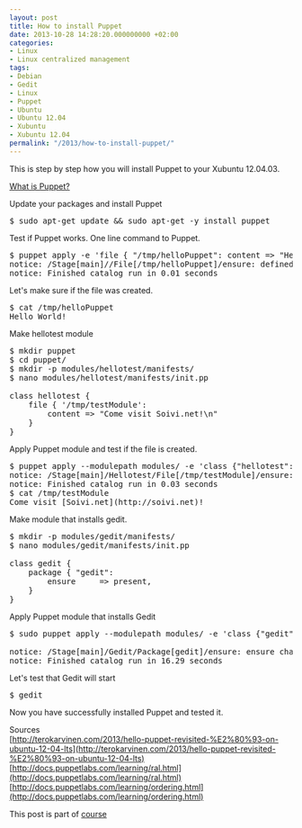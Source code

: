 ```yaml
---
layout: post
title: How to install Puppet
date: 2013-10-28 14:28:20.000000000 +02:00
categories:
- Linux
- Linux centralized management
tags:
- Debian
- Gedit
- Linux
- Puppet
- Ubuntu
- Ubuntu 12.04
- Xubuntu
- Xubuntu 12.04
permalink: "/2013/how-to-install-puppet/"
---
```

This is step by step how you will install Puppet to your Xubuntu 12.04.03.

[What is Puppet?](http://puppetlabs.com/)

Update your packages and install Puppet

<pre>$ sudo apt-get update && sudo apt-get -y install puppet</pre>

Test if Puppet works. One line command to Puppet.

<pre>$ puppet apply -e 'file { "/tmp/helloPuppet": content => "Hello World!\n" }'
notice: /Stage[main]//File[/tmp/helloPuppet]/ensure: defined content as '{md5}8ddd8be4b179a529afa5f2ffae4b9858'
notice: Finished catalog run in 0.01 seconds</pre>

Let's make sure if the file was created.

<pre>$ cat /tmp/helloPuppet
Hello World!</pre>

Make hellotest module

<pre>$ mkdir puppet
$ cd puppet/
$ mkdir -p modules/hellotest/manifests/
$ nano modules/hellotest/manifests/init.pp

class hellotest {
    file { '/tmp/testModule':
        content => "Come visit Soivi.net!\n"
    } 
}</pre>

Apply Puppet module and test if the file is created.

<pre>$ puppet apply --modulepath modules/ -e 'class {"hellotest":}'
notice: /Stage[main]/Hellotest/File[/tmp/testModule]/ensure: defined content as '{md5}f0033e0a0e954ec5096ef8af2126fc21'
notice: Finished catalog run in 0.03 seconds
$ cat /tmp/testModule
Come visit [Soivi.net](http://soivi.net)!</pre>

Make module that installs gedit.

<pre>$ mkdir -p modules/gedit/manifests/
$ nano modules/gedit/manifests/init.pp

class gedit {
    package { "gedit":
        ensure     => present,
    }
}</pre>

Apply Puppet module that installs Gedit

<pre>$ sudo puppet apply --modulepath modules/ -e 'class {"gedit":}'

notice: /Stage[main]/Gedit/Package[gedit]/ensure: ensure changed 'purged' to 'present'
notice: Finished catalog run in 16.29 seconds</pre>

Let's test that Gedit will start

<pre>$ gedit</pre>

Now you have successfully installed Puppet and tested it.

Sources  
[http://terokarvinen.com/2013/hello-puppet-revisited-%E2%80%93-on-ubuntu-12-04-lts](http://terokarvinen.com/2013/hello-puppet-revisited-%E2%80%93-on-ubuntu-12-04-lts)  
[http://docs.puppetlabs.com/learning/ral.html](http://docs.puppetlabs.com/learning/ral.html)  
[http://docs.puppetlabs.com/learning/ordering.html](http://docs.puppetlabs.com/learning/ordering.html)

This post is part of [course](http://terokarvinen.com/2013/aikataulu-%E2%80%93-linuxin-keskitetty-hallinta-%E2%80%93-ict4tn011-4-syksylla-2013)